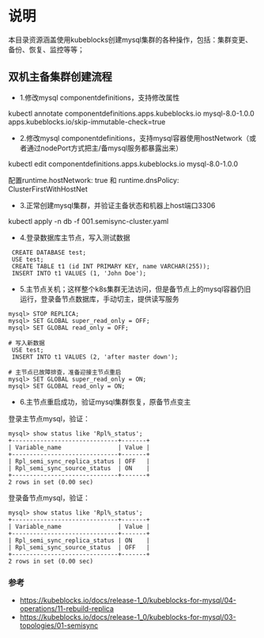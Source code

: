 # 说明

本目录资源涵盖使用kubeblocks创建mysql集群的各种操作，包括：集群变更、备份、恢复、监控等等；

## 双机主备集群创建流程

- 1.修改mysql componentdefinitions，支持修改属性

kubectl annotate componentdefinitions.apps.kubeblocks.io mysql-8.0-1.0.0 apps.kubeblocks.io/skip-immutable-check=true

- 2.修改mysql componentdefinitions，支持mysql容器使用hostNetwork（或者通过nodePort方式把主/备mysql服务都暴露出来）

kubectl edit componentdefinitions.apps.kubeblocks.io mysql-8.0-1.0.0

配置runtime.hostNetwork: true 和 runtime.dnsPolicy: ClusterFirstWithHostNet

- 3.正常创建mysql集群，并验证主备状态和机器上host端口3306

kubectl apply -n db -f 001.semisync-cluster.yaml

- 4.登录数据库主节点，写入测试数据

```
 CREATE DATABASE test;
 USE test;
 CREATE TABLE t1 (id INT PRIMARY KEY, name VARCHAR(255));
 INSERT INTO t1 VALUES (1, 'John Doe');
```

- 5.主节点关机；这样整个k8s集群无法访问，但是备节点上的mysql容器仍旧运行，登录备节点数据库，手动切主，提供读写服务

```
mysql> STOP REPLICA;
mysql> SET GLOBAL super_read_only = OFF;
mysql> SET GLOBAL read_only = OFF;

# 写入新数据
 USE test;
 INSERT INTO t1 VALUES (2, 'after master down');

# 主节点已故障排查，准备迎接主节点重启
mysql> SET GLOBAL super_read_only = ON;
mysql> SET GLOBAL read_only = ON;
```

- 6.主节点重启成功，验证mysql集群恢复，原备节点变主

登录主节点mysql，验证：

```
mysql> show status like 'Rpl%_status';
+------------------------------+-------+
| Variable_name                | Value |
+------------------------------+-------+
| Rpl_semi_sync_replica_status | OFF   |
| Rpl_semi_sync_source_status  | ON    |
+------------------------------+-------+
2 rows in set (0.00 sec)
```

登录备节点mysql，验证：

```
mysql> show status like 'Rpl%_status';
+------------------------------+-------+
| Variable_name                | Value |
+------------------------------+-------+
| Rpl_semi_sync_replica_status | ON    |
| Rpl_semi_sync_source_status  | OFF   |
+------------------------------+-------+
2 rows in set (0.00 sec)
```

### 参考

- https://kubeblocks.io/docs/release-1_0/kubeblocks-for-mysql/04-operations/11-rebuild-replica
- https://kubeblocks.io/docs/release-1_0/kubeblocks-for-mysql/03-topologies/01-semisync
